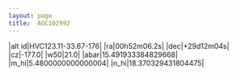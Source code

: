 ```yaml
---
layout: page
title:  AGC102992
--- 
```

|alt id|HVC123.11-33.67-176|
|ra|00h52m06.2s|
|dec|+29d12m04s|
|cz|-177.0|
|w50|21.0|
|abar|15.491933384829668|
|m_hi|5.4800000000000004|
|n_hi|18.370329431804475|
